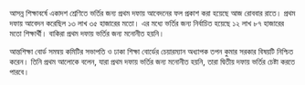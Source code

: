 আসন্ন শিক্ষাবর্ষে একাদশ শ্রেণিতে ভর্তির জন্য প্রথম দফায় আবেদনের ফল প্রকাশ করা হয়েছে আজ রোববার রাতে। প্রথম দফায় আবেদন করেছিল ১৩ লাখ ৩৫ হাজারের মতো। এর মধ্যে ভর্তির জন্য নির্বাচিত হয়েছে ১২ লাখ ৮৭ হাজারের মতো শিক্ষার্থী। বাকিরা প্রথম দফায় ভর্তির জন্য মনোনীত হয়নি।

আন্তশিক্ষা বোর্ড সমন্বয় কমিটির সভাপতি ও ঢাকা শিক্ষা বোর্ডের চেয়ারম্যান অধ্যাপক তপন কুমার সরকার বিষয়টি নিশ্চিত করেন। তিনি প্রথম আলোকে বলেন, যারা প্রথম দফায় ভর্তির জন্য মনোনীত হয়নি, তারা দ্বিতীয় দফায় ভর্তির চেষ্টা করতে পারবে।
